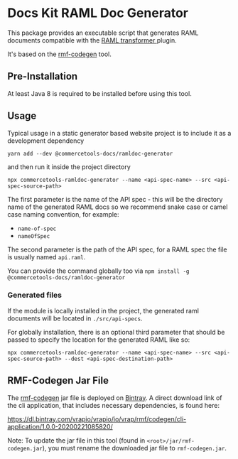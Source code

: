 # Docs Kit RAML Doc Generator

This package provides an executable script that generates RAML documents compatible with the [RAML transformer ](https://www.npmjs.com/package/@commercetools-docs/gatsby-transformer-raml) plugin.

It's based on the [rmf-codegen](https://github.com/vrapio/rmf-codegen) tool.

## Pre-Installation

At least Java 8 is required to be installed before using this tool.

## Usage

Typical usage in a static generator based website project is to include it as a development dependency

`yarn add --dev @commercetools-docs/ramldoc-generator`

and then run it inside the project directory

`npx commercetools-ramldoc-generator --name <api-spec-name> --src <api-spec-source-path>`

The first parameter is the name of the API spec - this will be the directory name of the generated RAML docs so we recommend snake case or camel case naming convention, for example:

- `name-of-spec`
- `nameOfSpec`

The second parameter is the path of the API spec, for a RAML spec the file is usually named `api.raml`.

You can provide the command globally too via `npm install -g @commercetools-docs/ramldoc-generator`

### Generated files

If the module is locally installed in the project, the generated raml documents will be located in `./src/api-specs`.

For globally installation, there is an optional third parameter that should be passed to specify the location for the generated RAML like so:

`npx commercetools-ramldoc-generator --name <api-spec-name> --src <api-spec-source-path> --dest <api-spec-destination-path>`

## RMF-Codegen Jar File

The [rmf-codegen](https://github.com/vrapio/rmf-codegen) jar file is deployed on [Bintray](https://bintray.com/vrapio/vrapio/rmf-codegen#files/io%2Fvrap%2Frmf%2Fcodegen%2Fcli-application%2F1.0.0-20200221085820). A direct download link of the cli application, that includes necessary dependencies, is found here:

https://dl.bintray.com/vrapio/vrapio/io/vrap/rmf/codegen/cli-application/1.0.0-20200221085820/

Note: To update the jar file in this tool (found in `<root>/jar/rmf-codegen.jar`), you must rename the downloaded jar file to `rmf-codegen.jar`.
